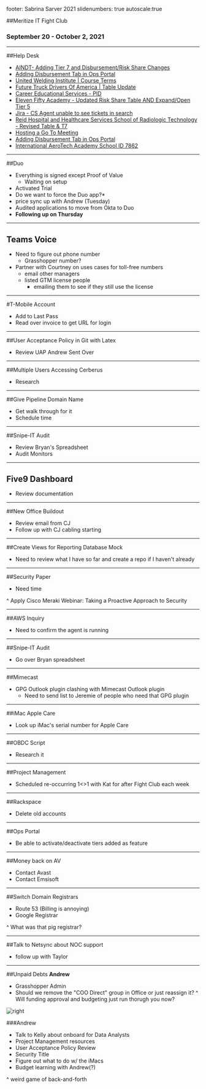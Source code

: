 footer: Sabrina Sarver 2021
slidenumbers: true
autoscale:true

##Meritize IT Fight Club
### September 20 - October 2, 2021

---

##Help Desk
- [AINDT- Adding Tier 7 and Disbursement/Risk Share Changes](https://meritize.atlassian.net/browse/SD-2247)
- [Adding Disbursement Tab in Ops Portal](https://meritize.atlassian.net/browse/SD-2258)
- [United Welding Institute | Course Terms](https://meritize.atlassian.net/browse/SD-2257)
- [Future Truck Drivers Of America | Table Update](https://meritize.atlassian.net/browse/SD-2256)
- [Career Educational Services - PID](https://meritize.atlassian.net/browse/SD-2254)
- [Eleven Fifty Academy - Updated Risk Share Table AND Expand/Open Tier 5](https://meritize.atlassian.net/browse/SD-2252)
- [Jira - CS Agent unable to see tickets in search](https://meritize.atlassian.net/browse/SD-2251)
- [Reid Hospital and Healthcare Services School of Radiologic Technology - Revised Table & T7](https://meritize.atlassian.net/browse/SD-2250)
- [Hosting a Go To Meeting](https://meritize.atlassian.net/browse/SD-2249)
- [Adding Disbursement Tab in Ops Portal](https://meritize.atlassian.net/browse/SD-2258)
- [International AeroTech Academy School ID 7862](https://meritize.atlassian.net/browse/SD-2260)

---

##Duo

- Everything is signed except Proof of Value
  - Waiting on setup
- Activated Trial
- Do we want to force the Duo app?*
- price sync up with Andrew (Tuesday)
- Audited applications to move from Okta to Duo
- **Following up on Thursday**

---

## Teams Voice
- Need to figure out phone number
    - Grasshopper number?
- Partner with Courtney on uses cases for toll-free numbers
    - email other managers
    - listed GTM license people
      - emailing them to see if they still use the license

---

#T-Mobile Account
- Add to Last Pass
- Read over invoice to get URL for login

---

##User Acceptance Policy in Git with Latex
- Review UAP Andrew Sent Over

---

##Multiple Users Accessing Cerberus
- Research

---

##Give Pipeline Domain Name
- Get walk through for it
- Schedule time

---

##Snipe-IT Audit
- Review Bryan's Spreadsheet
- Audit Monitors

---

## Five9 Dashboard
- Review documentation

---

##New Office Buildout
- Review email from CJ
- Follow up with CJ cabling starting

---

##Create Views for Reporting Database Mock
- Need to review what I have so far and create a repo if I haven't already

---

##Security Paper
- Need time

^ Apply Cisco Meraki Webinar: Taking a Proactive Approach to Security

---

##AWS Inquiry
- Need to confirm the agent is running

---

##Snipe-IT Audit
- Go over Bryan spreadsheet

---

##Mimecast
- GPG Outlook plugin clashing with Mimecast Outlook plugin
  - Need to send list to Jeremie of people who need that GPG plugin

---

##iMac Apple Care
- Look up iMac's serial number for Apple Care

---

##OBDC Script
- Research it

---

##Project Management
- Scheduled re-occurring 1<>1 with Kat for after Fight Club each week

---

##Rackspace
- Delete old accounts

---

##Ops Portal
- Be able to activate/deactivate tiers added as feature

---

##Money back on AV
- Contact Avast
- Contact Emsisoft

---

##Switch Domain Registrars
- Route 53 (Billing is annoying)
- Google Registrar

^ What was that pig registrar?

---

##Talk to Netsync about NOC support
- follow up with Taylor

---

##Unpaid Debts
**Andrew**
- Grasshopper Admin
- Should we remove the "COO Direct" group in Office or just reassign it?
^ Will funding approval and budgeting just run thorugh you now?

![right](https://i.imgur.com/qsNlN7E.jpg)

###Andrew
- Talk to Kelly about onboard for Data Analysts
- Project Management resources
- User Acceptance Policy Review
- Security Title
- Figure out what to do w/ the iMacs
- Budget learning with Andrew(?)

^ weird game of back-and-forth